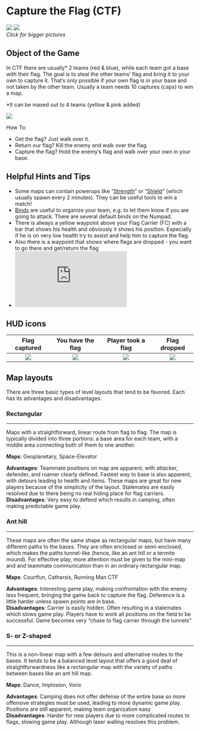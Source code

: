 Capture the Flag (CTF)
======================

[![](http://pics.nexuizninjaz.com/images/zh1xq7e8jbjjwxk6ggh.jpg)](http://pics.nexuizninjaz.com/images/r9bwz58b2dli06rrqdsx.jpg)
[![](http://pics.nexuizninjaz.com/images/hm0x93hvbm1npbecvi30.jpg)](http://pics.nexuizninjaz.com/images/r9d27gmnj4kv5piexh6t.jpg)  
*Click for bigger pictures*

Object of the Game
------------------

In CTF there are  usually* 2 teams (red & blue), while each team got a base with their flag. The goal is to steal the other teams’ flag and bring it to your own to capture it. That’s only possible if your own flag is in your base and not taken by the other team. Usually a team needs 10 captures (caps) to win a map.

*It can be maxed out to 4 teams (yellow & pink added)

![](http://pics.nexuizninjaz.com/images/tn6dbyyeq2hjoq1rwwu7.jpg)

How To:

- Get the flag? Just walk over it.
- Return our flag? Kill the enemy and walk over the flag.
- Capture the flag? Hold the enemy’s flag and walk over your own in your base.


Helpful Hints and Tips
----------------------

- Some maps can contain powerups like “[Strength](Powerups#strength)” or “[Shield](Powerups#shield)” (which 
usually spawn 
every 2 minutes). They can be useful tools to win a match!
- [Binds](Binds) are useful to organize your team, e.g. to let them know if you are going to attack. There are several default binds on the Numpad.
- There is always a yellow waypoint above your Flag Carrier (FC) with a bar that shows his health and obviously it shows his position. Especially if he is on very low health try to assist and help him to capture the flag.
- Also there is a waypoint that shows where flags are dropped - you want to go there and get/return the flag
- ![CTF guide by fisume](https://forums.xonotic.org/showthread.php?tid=2962)

## HUD icons

|Flag captured  |  You have the flag   |Player took a flag  |  Flag dropped  |  
|:-----------:|:------------:|:------------:|:------------:|
|![][ctf_captured]  |  ![][ctf_carry]  |![][ctf_taken] |  ![][ctf_dropped]| 

[ctf_captured]: http://pics.nexuizninjaz.com/images/5m3dpffikgq2qqod849c.png
[ctf_carry]: http://pics.nexuizninjaz.com/images/d8b2jyvqkczu9w7c988.png
[ctf_taken]: http://pics.nexuizninjaz.com/images/gx8vrgjwy1jn6need8tq.png
[ctf_dropped]: http://pics.nexuizninjaz.com/images/4xdn5gmrwmh0zjjgcscl.png

Map layouts
-----------

There are three basic types of level layouts that tend to be favored. Each has its advantages and disadvantages.

### Rectangular
-----------

Maps with a straightforward, linear route from flag to flag. The map is typically divided into three portions: a base area for each team, with a middle area connecting both of them to one another.

**Maps**: Geoplanetary, Space-Elevator  

**Advantages**: Teammate positions on map are apparent, with attacker, defender, and roamer clearly defined. Fastest way to base is also apparent, with detours leading to health and items. These maps are great for new players because of the simplicity of the layout. Stalemates are easily resolved due to there being no real hiding place for flag carriers.  
**Disadvantages**: Very easy to defend which results in camping, often making predictable game play.  

### Ant hill
--------

These maps are often the same shape as rectangular maps, but have many different paths to the bases. They are often enclosed or semi-enclosed, which makes the paths tunnel-like (hence, like an ant hill or a termite mound). For effective play, more attention must be given to the mini-map and and teammate communication than in an ordinary rectangular map.

**Maps**: Courtfun, Catharsis, Running Man CTF  

**Advantages**: Interesting game play, making confrontation with the enemy less frequent, bringing the game back to capture the flag. Deference is a little harder unless spawn points are in base.  
**Disadvantages**: Carrier is easily hidden. Often resulting in a stalemates which slows game play. Players have to work all positions on the field to be successful. Game becomes very “chase to flag carrier through the tunnels”  

### S- or Z-shaped
--------------

This is a non-linear map with a few detours and alternative routes to the bases. It tends to be a balanced level layout that offers a good deal of straightforwardness like a rectangular map with the variety of paths between bases like an ant hill map.

**Maps**: Dance, Implosion, Vorix

**Advantages**: Camping does not offer defense of the entire base so more offensive strategies must be used, leading to more dynamic game play. Positions are still apparent, making team organization easy  
**Disadvantages**: Harder for new players due to more complicated routes to flags, slowing game play. Although laser walling resolves this problem.  

